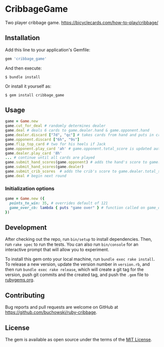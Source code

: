 # CribbageGame

Two player cribbage game. https://bicyclecards.com/how-to-play/cribbage/

## Installation

Add this line to your application's Gemfile:

```ruby
gem 'cribbage_game'
```

And then execute:

    $ bundle install

Or install it yourself as:

    $ gem install cribbage_game

## Usage

```ruby
game = Game.new
game.cut_for_deal # randomly determines dealer
game.deal # deals 6 cards to game.dealer.hand & game.opponent.hand
game.dealer.discard ["7d", "qc"] # takes cards from hand and puts in crib
game.opponent.discard ["6h", "9s"]
game.flip_top_card # two for his heels if Jack
game.opponent.play_card 'ah' # game.opponent.total_score is updated automatically
game.dealer.play_card '8h'
... # continue until all cards are played
game.submit_hand_scores(game.opponent) # adds the hand's score to game.opponent.total_score
game.submit_hand_scores(game.dealer)
game.submit_crib_scores  # adds the crib's score to game.dealer.total_score
game.deal # begin next round
```
### Initialization options
```ruby
game = Game.new ({
  points_to_win: 35, # overrides default of 121
  game_over_cb: lambda { puts "game over" } # function called on game_over
})
```

## Development

After checking out the repo, run `bin/setup` to install dependencies. Then, run `rake spec` to run the tests. You can also run `bin/console` for an interactive prompt that will allow you to experiment.

To install this gem onto your local machine, run `bundle exec rake install`. To release a new version, update the version number in `version.rb`, and then run `bundle exec rake release`, which will create a git tag for the version, push git commits and the created tag, and push the `.gem` file to [rubygems.org](https://rubygems.org).

## Contributing

Bug reports and pull requests are welcome on GitHub at https://github.com/buchowski/ruby-cribbage.

## License

The gem is available as open source under the terms of the [MIT License](https://opensource.org/licenses/MIT).
